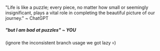 "Life is like a puzzle; every piece,
 no matter how small or seemingly insignificant, 
plays a vital role in completing the beautiful picture of our journey." ~ ChatGPT
##### "but I am bad at puzzles" ~ YOU

(ignore the inconsistent branch usage we got lazy :skull:)